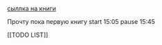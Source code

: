 [сыллка на книги](https://vk.com/im?peers=c14&sel=471619344&w=wall-34595048_28422%2F238bf56c29fbd24211)

Прочту пока первую книгу 
start 15:05 pause 15:45

[[TODO LIST]]
